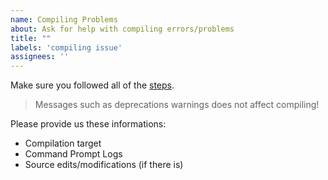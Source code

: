 ```yaml
---
name: Compiling Problems
about: Ask for help with compiling errors/problems
title: ""
labels: 'compiling issue'
assignees: ''
---
```


Make sure you followed all of the [steps](https://github.com/Sword352/FNF-EternalEngine/blob/master/wiki/COMPILATION.md).
> Messages such as deprecations warnings does not affect compiling!

Please provide us these informations:
- Compilation target
- Command Prompt Logs
- Source edits/modifications (if there is)